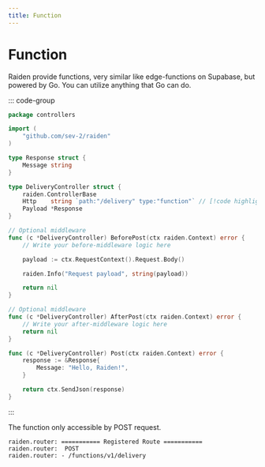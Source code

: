 ```yaml
---
title: Function
---
```


# Function

Raiden provide functions, very similar like edge-functions on Supabase, but powered by Go.
You can utilize anything that Go can do.

::: code-group

```go [internal/controllers/delivery.go]
package controllers

import (
	"github.com/sev-2/raiden"
)

type Response struct {
	Message string
}

type DeliveryController struct {
	raiden.ControllerBase
	Http    string `path:"/delivery" type:"function"` // [!code highlight]
	Payload *Response
}

// Optional middleware
func (c *DeliveryController) BeforePost(ctx raiden.Context) error {
	// Write your before-middleware logic here

	payload := ctx.RequestContext().Request.Body()

	raiden.Info("Request payload", string(payload))

	return nil
}

// Optional middleware
func (c *DeliveryController) AfterPost(ctx raiden.Context) error {
	// Write your after-middleware logic here
	return nil
}

func (c *DeliveryController) Post(ctx raiden.Context) error {
	response := &Response{
		Message: "Hello, Raiden!",
	}

	return ctx.SendJson(response)
}
```

:::

The function only accessible by POST request.

```
raiden.router: =========== Registered Route ===========
raiden.router:  POST
raiden.router: - /functions/v1/delivery
```
